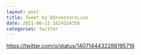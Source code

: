 ```yaml
--- 
layout: post 
title: Tweet by @InvestorsLive 
date: 2021-06-21 1624324356 
categories: twitter 
--- 
```

https://twitter.com/o/status/1407144432286195716